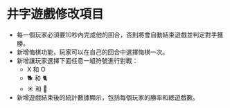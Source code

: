 # 井字遊戲修改項目

- 每一個玩家必須要10秒內完成他的回合，否則將會自動結束遊戲並判定對手獲勝。
- 新增悔棋功能，玩家可以在自己的回合中選擇悔棋一次。
- 新增讓玩家選擇下面任意一組符號進行對戰：
  - X 和 O
  - 🐕 和 🐈
  - ☀️ 和 🌙
- 新增遊戲結束後的統計數據顯示，包括每個玩家的勝率和總遊戲數。